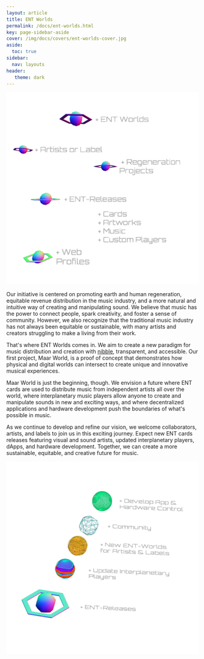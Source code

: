```yaml
---
layout: article
title: ENT Worlds
permalink: /docs/ent-worlds.html
key: page-sidebar-aside
cover: /img/docs/covers/ent-worlds-cover.jpg
aside:
  toc: true
sidebar:
  nav: layouts
header:
   theme: dark
---
```


![Image](/img/docs/ent-worlds/02-ent-world-diagram.png "ENT Space")

Our initiative is centered on promoting earth and human regeneration, equitable revenue distribution in the music industry, and a more natural and intuitive way of creating and manipulating sound. We believe that music has the power to connect people, spark creativity, and foster a sense of community. However, we also recognize that the traditional music industry has not always been equitable or sustainable, with many artists and creators struggling to make a living from their work.

That's where ENT Worlds comes in. We aim to create a new paradigm for music distribution and creation with [nibble](/docs/ent-worlds/glossary.html#nibble), transparent, and accessible. Our first project, Maar World, is a proof of concept that demonstrates how physical and digital worlds can intersect to create unique and innovative musical experiences.

Maar World is just the beginning, though. We envision a future where ENT cards are used to distribute music from independent artists all over the world, where interplanetary music players allow anyone to create and manipulate sounds in new and exciting ways, and where decentralized applications and hardware development push the boundaries of what's possible in music.

As we continue to develop and refine our vision, we welcome collaborators, artists, and labels to join us in this exciting journey. Expect new ENT cards releases featuring visual and sound artists, updated interplanetary players, dApps, and hardware development. Together, we can create a more sustainable, equitable, and creative future for music.


![Image](/img/docs/ent-space/01_ent-space.png "ENT Space")
